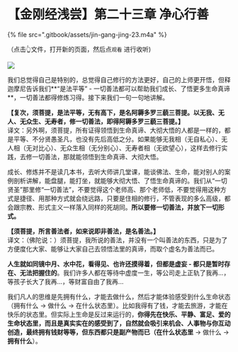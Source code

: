 # 【金刚经浅尝】第二十三章 净心行善

{% file src=".gitbook/assets/jin-gang-jing-23.m4a" %}

（点击👆文件，打开新的页面，然后点`观看` 进行收听\)

![](https://mmbiz.qpic.cn/mmbiz_png/xws7d9qricCa51CtibanrgAy5eXDD3B6DGahPVqCSL2GibPJPZWgfcRjU41IWibXg0PyF7exS9IUs6EaicjKTDmhf4g/640?wx_fmt=png&tp=webp&wxfrom=5&wx_lazy=1&wx_co=1)

我们总觉得自己是特别的，总觉得自己修行的方法更好，自己的上师更开悟，但释迦摩尼告诉我们**“是法平等” - 一切善法都可以帮助我们成长、了悟更多生命真谛**，一切善法都得修炼习得。接下来我们一句一句地讲解。

**【复次，须菩提，是法平等，无有高下，是名阿耨多罗三藐三菩提。以无我、无人、无众生、无寿者，修一切善法，即得阿耨多罗三藐三菩提。】**  
译文：另外啊，须菩提，所有证得领悟到生命真谛、大彻大悟的人都是一样的，都是平等、不分贤愚圣凡，也没有先后高低之分。如果能够无我相（无自私心）、无人相（无对比心）、无众生相（无分别心）、无寿者相（无欲望心），这样去修行实践，去修一切善法，那就能领悟到生命真谛、大彻大悟。

成长、修炼并不是读几本书，去听大师讲几堂课，能谈佛法、生命，能对别人的案例剖析讲解，能盘腿，能打坐，就能够大彻大悟、了悟生命真谛的。我们从“一切贤圣”那里修“一切善法”，不要觉得这个老师高、那个老师低，不要觉得用这种方式是捷径、用那种方式就会绕远路，只要是住相的修行，不管表现的多么高级，都会跟宗教、形式主义一样落入同样的死胡同。**所以要修一切善法，并放下一切形式。**

**【须菩提，所言善法者，如来说即非善法，是名善法。】**  
译文：（佛陀说：）须菩提，我所说的善法，并没有一个叫善法的东西，只是为了方便度化大家、能够让大家自己去领悟法里的真谛，而取个虚名为善法而已。

**人生就如同镜中月、水中花，看得见、也许还摸得着，但都是虚妄 - 都只是暂时存在、无法把握住的**。我们许多人都在等待中虚度一生，等公司走上正轨了我再...，等孩子长大了我再...，等财富自由了我再...

我们凡人的思维是先拥有什么，才能去做什么，然后才能体验感受到什么生命状态（拥有什么 -&gt; 做什么 -&gt; 在什么状态里）。比如我得有了钱，才能去旅游，才能在快乐的状态里。但实际上生命是反过来运行的，**你得先在快乐、平静、富足、爱的生命状态里，而且是真实实在的感受到了，自然就会吸引来机会、人事物与你互动创造，最终拥有钱财等等，但东西都只是副产物而已（在什么状态里** -&gt; 做什么 -&gt; **拥有什么**）。

